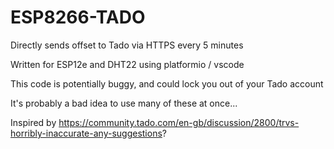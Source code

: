 # ESP8266-TADO
Directly sends offset to Tado via HTTPS every 5 minutes

Written for ESP12e and DHT22 using platformio / vscode

This code is potentially buggy, and could lock you out of your Tado account

It's probably a bad idea to use many of these at once...

Inspired by https://community.tado.com/en-gb/discussion/2800/trvs-horribly-inaccurate-any-suggestions?


